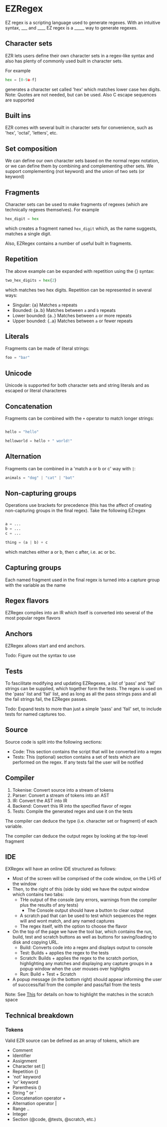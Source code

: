 

# EZRegex

EZ regex is a scripting language used to generate regexes. With an intuitive syntax, ___ and ____ EZ regex is a _____ way to generate regexes.

## Character sets

EZR lets users define their own character sets in a regex-like syntax and also has plenty of commonly used built in character sets.

For example

```Python
hex = [0-9a-f]
```

generates a character set called 'hex' which matches lower case hex digits. Note: Quotes are not needed, but can be used. Also C escape sequences are supported

## Built ins

EZR comes with several built in character sets for convenience, such as 'hex', 'octal', 'letters', etc.

## Set composition

We can define our own character sets based on the normal regex notation, or we can define them by combining and complementing other sets. We support complementing (not keyword) and the union of two sets (or keyword)

## Fragments

Character sets can be used to make fragments of regexes (which are technically regexes themselves). For example

```Python
hex_digit = hex
```

which creates a fragment named `hex_digit` which, as the name suggests, matches a single digit. 

Also, EZRegex contains a number of useful built in fragments.

## Repetition

The above example can be expanded with repetition using the \{\} syntax:

```Python
two_hex_digits = hex{2}
```

which matches two hex digits. Repetition can be represented in several ways:

- Singular: \{a\} Matches `a` repeats
- Bounded: \{a..b\} Matches between `a` and `b` repeats
- Lower bounded: \{a..\} Matches between `a` or more repeats
- Upper bounded: \{..a\} Matches between `a` or fewer repeats

## Literals

Fragments can be made of literal strings:

```Python
foo = "bar"
```

## Unicode

Unicode is supported for both character sets and string literals and as escaped or literal characteres

## Concatenation

Fragments can be combined with the `+` operator to match longer strings:

```Python

hello = "hello"

helloworld = hello + " world!"

``` 

## Alternation

Fragments can be combined in a 'match a or b or c' way with `|`:

```Python
animals = "dog" | "cat" | "bat"
```

## Non-capturing groups

Operations use brackets for precedence (this has the affect of creating non-capturing groups in the final regex). Take the following EZregex

```Python

a = ...
b = ...
c = ...

thing = (a | b) + c
```

which matches either a or b, then c after, i.e. ac or bc.

## Capturing groups

Each named fragment used in the final regex is turned into a capture group with the variable as the name

## Regex flavors

EZRegex compiles into an IR which itself is converted into several of the most popular regex flavors

## Anchors

EZRegex allows start and end anchors.

Todo: Figure out the syntax to use

## Tests

To fascilitate modifying and updating EZRegexes, a list of 'pass' and 'fail' strings can be supplied, which together form the tests. The regex is used on the 'pass' list and 'fail' list, and as long as all the pass strings pass and all the fail strings fail, the EZRegex passes.

Todo: Expand tests to more than just a simple 'pass' and 'fail' set, to include tests for named captures too.

## Source

Source code is split into the following sections:

- Code: This section contains the script that will be converted into a regex
- Tests: This (optional) section contains a set of tests which are performed on the regex. If any tests fail the user will be notified

## Compiler

1. Tokenise: Convert source into a stream of tokens
2. Parser: Convert a stream of tokens into an AST
3. IR: Convert the AST into IR
4. Backend: Convert this IR into the specified flavor of regex
5. Tests: Compile the generated regex and use it on the tests

The compiler can deduce the type (i.e. character set or fragment) of each variable. 

The compiler can deduce the output regex by looking at the top-level fragment

## IDE

EXRegex will have an online IDE structured as follows:

- Most of the screen will be comprised of the code window, on the LHS of the window
- Then, to the right of this (side by side) we have the output window which contains two tabs:
	- THe output of the console (any errors, warnings from the compiler plus the results of any tests)
		- The Console output should have a button to clear output
	- A scratch pad that can be used to test which sequences the regex will and wont match, and any named captures
	- The regex itself, with the option to choose the flavor
- On the top of the page we have the tool bar, which contains the run, build, test and scratch buttons as well as buttons for saving/loading to disk and copying URL.
	- Build: Converts code into a regex and displays output to console
	- Test: Builds + applies the regex to the tests
	- Scratch: Builds + applies the regex to the scratch portion, highlighting any matches and displaying any capture groups in a popup window when the user mouses over highlights
	- Run: Build + Test + Scratch
- A popup message (in the bottom right) should appear informing the user of succcess/fail from the compiler and pass/fail from the tests

Note: See [This](https://codersblock.com/blog/highlight-text-inside-a-textarea/) for details on how to highlight the matches in the scratch space

## Technical breakdown

### Tokens

Valid EZR source can be defined as an array of tokens, which are

- Comment
- Identifier
- Assignment
- Character set \[\]
- Repetition \{\}
- 'not' keyword
- 'or' keyword
- Parenthesis \(\)
- String \" or \'
- Concatenation operator \+
- Alternation operator \|
- Range ..
- Integer
- Section (@code, @tests, @scratch, etc.)